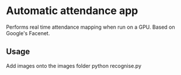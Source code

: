 # Automatic attendance app
Performs real time attendance mapping when run on a GPU. Based on Google's Facenet.
## Usage
  Add images onto the images folder 
  python recognise.py
